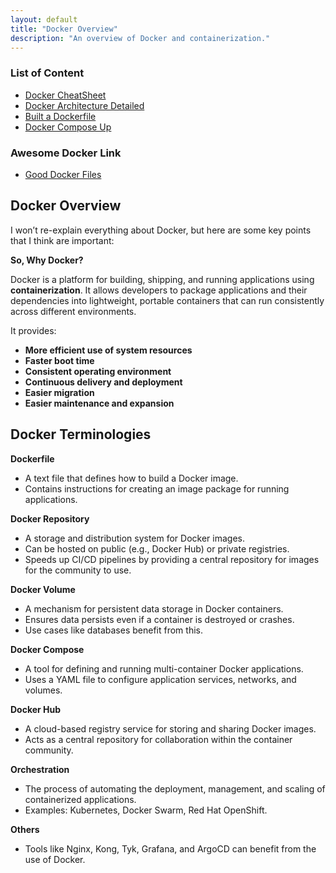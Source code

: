 ```yaml
---
layout: default  
title: "Docker Overview"  
description: "An overview of Docker and containerization."  
---
```


### List of Content  
- [Docker CheatSheet](./cheatsheet.md) 
- [Docker Architecture Detailed](./darchitecture.md)  
- [Built a Dockerfile](./dockerfiles.md)   
- [Docker Compose Up](./compose.md) 


### Awesome Docker Link 
- [Good Docker Files](http://gooddockerfiles.com/) 


## **Docker Overview**  
I won’t re-explain everything about Docker, but here are some key points that I think are important:  

**So, Why Docker?**  

Docker is a platform for building, shipping, and running applications using **containerization**. It allows developers to package applications and their dependencies into lightweight, portable containers that can run consistently across different environments.  

It provides:  
- **More efficient use of system resources**  
- **Faster boot time**  
- **Consistent operating environment**  
- **Continuous delivery and deployment**  
- **Easier migration**  
- **Easier maintenance and expansion**  

## **Docker Terminologies**  
**Dockerfile**  
- A text file that defines how to build a Docker image.  
- Contains instructions for creating an image package for running applications.  

**Docker Repository**  
- A storage and distribution system for Docker images.  
- Can be hosted on public (e.g., Docker Hub) or private registries.  
- Speeds up CI/CD pipelines by providing a central repository for images for the community to use.  

**Docker Volume**  
- A mechanism for persistent data storage in Docker containers.  
- Ensures data persists even if a container is destroyed or crashes.  
- Use cases like databases benefit from this.  

**Docker Compose**  
- A tool for defining and running multi-container Docker applications.  
- Uses a YAML file to configure application services, networks, and volumes.  

**Docker Hub**  
- A cloud-based registry service for storing and sharing Docker images.  
- Acts as a central repository for collaboration within the container community.  

**Orchestration**  
- The process of automating the deployment, management, and scaling of containerized applications.  
- Examples: Kubernetes, Docker Swarm, Red Hat OpenShift.  

**Others**  
- Tools like Nginx, Kong, Tyk, Grafana, and ArgoCD can benefit from the use of Docker.  